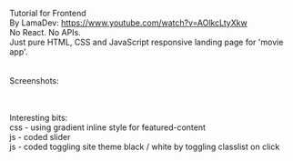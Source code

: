 Tutorial for Frontend<br>
By LamaDev: https://www.youtube.com/watch?v=AOlkcLtyXkw <br>
No React. No APIs.<br>
Just pure HTML, CSS and JavaScript responsive landing page for 'movie app'.<br>
<br>
<br>
Screenshots:<br>

<br>
<br>
Interesting bits:<br>
css - using gradient inline style  for featured-content<br>
js - coded slider<br>
js - coded toggling site theme black / white by toggling classlist on click<br>
